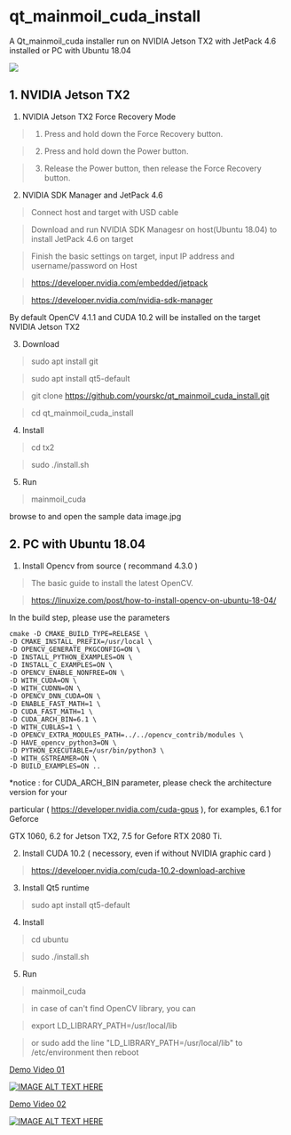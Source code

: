 # qt_mainmoil_cuda_install

A Qt_mainmoil_cuda installer run on NVIDIA Jetson TX2 with JetPack 4.6 installed or PC with Ubuntu 18.04


<img src="document/images/screen2.gif">


## 1. NVIDIA Jetson TX2

1. NVIDIA Jetson TX2 Force Recovery Mode
 
>	1. Press and hold down the Force Recovery button.

>	2. Press and hold down the Power button.

>	3. Release the Power button, then release the Force Recovery button.

2. NVIDIA SDK Manager and JetPack 4.6

>	Connect host and target with USD cable

>	Download and run NVIDIA SDK Managesr on host(Ubuntu 18.04) to install JetPack 4.6 on target

>	Finish the basic settings on target, input IP address and username/password on Host

>	https://developer.nvidia.com/embedded/jetpack

>	https://developer.nvidia.com/nvidia-sdk-manager

By default OpenCV 4.1.1 and CUDA 10.2 will be installed on the target 
NVIDIA Jetson TX2

3. Download 

>	sudo apt install git

>	sudo apt install qt5-default

>	git clone https://github.com/yourskc/qt_mainmoil_cuda_install.git

>	cd qt_mainmoil_cuda_install
 
4. Install 

>	cd tx2

>	sudo ./install.sh

5. Run

>	mainmoil_cuda 

browse to and open the sample data image.jpg 


## 2. PC with Ubuntu 18.04


1. Install Opencv from source ( recommand 4.3.0 )

>	The basic guide to install the latest OpenCV.

>	https://linuxize.com/post/how-to-install-opencv-on-ubuntu-18-04/

In the build step, please use the parameters

	cmake -D CMAKE_BUILD_TYPE=RELEASE \
	-D CMAKE_INSTALL_PREFIX=/usr/local \
	-D OPENCV_GENERATE_PKGCONFIG=ON \
	-D INSTALL_PYTHON_EXAMPLES=ON \
	-D INSTALL_C_EXAMPLES=ON \
	-D OPENCV_ENABLE_NONFREE=ON \
	-D WITH_CUDA=ON \
	-D WITH_CUDNN=ON \
	-D OPENCV_DNN_CUDA=ON \
	-D ENABLE_FAST_MATH=1 \
	-D CUDA_FAST_MATH=1 \
	-D CUDA_ARCH_BIN=6.1 \
	-D WITH_CUBLAS=1 \
	-D OPENCV_EXTRA_MODULES_PATH=../../opencv_contrib/modules \
	-D HAVE_opencv_python3=ON \
	-D PYTHON_EXECUTABLE=/usr/bin/python3 \
	-D WITH_GSTREAMER=ON \
	-D BUILD_EXAMPLES=ON ..


*notice : for CUDA_ARCH_BIN parameter, please check the architecture version for your 

particular ( https://developer.nvidia.com/cuda-gpus ), for examples, 6.1 for Geforce 

GTX 1060, 6.2 for Jetson TX2, 7.5 for Gefore RTX 2080 Ti.

2. Install CUDA 10.2 ( necessory, even if without NVIDIA graphic card )

>	https://developer.nvidia.com/cuda-10.2-download-archive

3. Install Qt5 runtime 

>	sudo apt install qt5-default

4. Install 

>	cd ubuntu

>	sudo ./install.sh

5. Run

>	mainmoil_cuda 

>	in case of can't find OpenCV library, you can

>	export LD_LIBRARY_PATH=/usr/local/lib

>	or sudo add the line "LD_LIBRARY_PATH=/usr/local/lib" to /etc/environment then reboot


<a href="https://youtu.be/FlaG7w-JT9Q"> Demo Video 01</a>

[![IMAGE ALT TEXT HERE](https://img.youtube.com/vi/FlaG7w-JT9Q/0.jpg)](https://youtu.be/FlaG7w-JT9Q)

<a href="https://youtu.be/sx6WaPc6Tkg"> Demo Video 02</a>

[![IMAGE ALT TEXT HERE](https://img.youtube.com/vi/sx6WaPc6Tkg/0.jpg)](https://youtu.be/sx6WaPc6Tkg)







